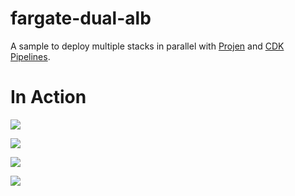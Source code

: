 # fargate-dual-alb

A sample to deploy multiple stacks in parallel with [Projen](https://github.com/projen/projen) and [CDK Pipelines](https://aws.amazon.com/tw/blogs/developer/cdk-pipelines-continuous-delivery-for-aws-cdk-applications/).

# In Action

![](https://pbs.twimg.com/media/E8mglBRUUAEz7Vw?format=jpg&name=4096x4096)

![](https://pbs.twimg.com/media/E8mhPfaUUAMKg4O?format=jpg&name=4096x4096)

![](https://pbs.twimg.com/media/E8mhewzVcA0IsAZ?format=jpg&name=4096x4096)

![](https://pbs.twimg.com/media/E8mhy82UYAUIKAG?format=jpg&name=4096x4096)


